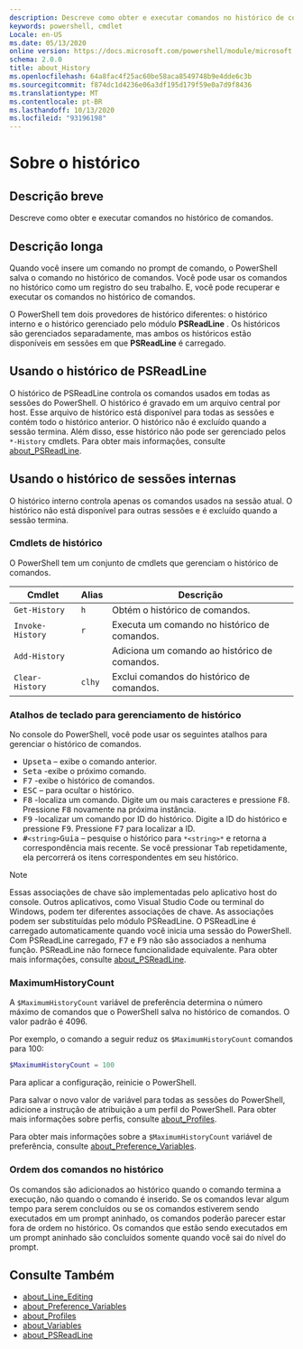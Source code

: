 ```yaml
---
description: Descreve como obter e executar comandos no histórico de comandos.
keywords: powershell, cmdlet
Locale: en-US
ms.date: 05/13/2020
online version: https://docs.microsoft.com/powershell/module/microsoft.powershell.core/about/about_history?view=powershell-5.1&WT.mc_id=ps-gethelp
schema: 2.0.0
title: about_History
ms.openlocfilehash: 64a8fac4f25ac60be58aca8549748b9e4dde6c3b
ms.sourcegitcommit: f874dc1d4236e06a3df195d179f59e0a7d9f8436
ms.translationtype: MT
ms.contentlocale: pt-BR
ms.lasthandoff: 10/13/2020
ms.locfileid: "93196198"
---
```

# <a name="about-history"></a>Sobre o histórico

## <a name="short-description"></a>Descrição breve
Descreve como obter e executar comandos no histórico de comandos.

## <a name="long-description"></a>Descrição longa

Quando você insere um comando no prompt de comando, o PowerShell salva o comando no histórico de comandos. Você pode usar os comandos no histórico como um registro do seu trabalho. E, você pode recuperar e executar os comandos no histórico de comandos.

O PowerShell tem dois provedores de histórico diferentes: o histórico interno e o histórico gerenciado pelo módulo **PSReadLine** . Os históricos são gerenciados separadamente, mas ambos os históricos estão disponíveis em sessões em que **PSReadLine** é carregado.

## <a name="using-the-psreadline-history"></a>Usando o histórico de PSReadLine

O histórico de PSReadLine controla os comandos usados em todas as sessões do PowerShell.
O histórico é gravado em um arquivo central por host. Esse arquivo de histórico está disponível para todas as sessões e contém todo o histórico anterior. O histórico não é excluído quando a sessão termina. Além disso, esse histórico não pode ser gerenciado pelos `*-History` cmdlets. Para obter mais informações, consulte [about_PSReadLine](../../PSReadLine/About/about_PSReadLine.md).

## <a name="using-the-built-in-session-history"></a>Usando o histórico de sessões internas

O histórico interno controla apenas os comandos usados na sessão atual. O histórico não está disponível para outras sessões e é excluído quando a sessão termina.

### <a name="history-cmdlets"></a>Cmdlets de histórico

O PowerShell tem um conjunto de cmdlets que gerenciam o histórico de comandos.

| Cmdlet           | Alias  | Descrição                                |
| ---------------- | ------ | ------------------------------------------ |
| `Get-History`    | `h`    | Obtém o histórico de comandos.                  |
| `Invoke-History` | `r`    | Executa um comando no histórico de comandos.     |
| `Add-History`    |        | Adiciona um comando ao histórico de comandos.     |
| `Clear-History`  | `clhy` | Exclui comandos do histórico de comandos. |

### <a name="keyboard-shortcuts-for-managing-history"></a>Atalhos de teclado para gerenciamento de histórico

No console do PowerShell, você pode usar os seguintes atalhos para gerenciar o histórico de comandos.

- <kbd>Upseta</kbd> – exibe o comando anterior.
- <kbd>Seta</kbd> -exibe o próximo comando.
- <kbd>F7</kbd> -exibe o histórico de comandos.
- <kbd>ESC</kbd> – para ocultar o histórico.
- <kbd>F8</kbd> -localiza um comando. Digite um ou mais caracteres e pressione <kbd>F8</kbd>. Pressione <kbd>F8</kbd> novamente na próxima instância.
- <kbd>F9</kbd> -localizar um comando por ID do histórico. Digite a ID do histórico e pressione <kbd>F9</kbd>. Pressione <kbd>F7</kbd> para localizar a ID.
- <kbd>#</kbd>`<string>`</kbd><kbd>Guia</kbd> – pesquise o histórico para `*<string>*` e retorna a correspondência mais recente. Se você pressionar <kbd>Tab</kbd> repetidamente, ela percorrerá os itens correspondentes em seu histórico.

> [!NOTE]
> Essas associações de chave são implementadas pelo aplicativo host do console. Outros aplicativos, como Visual Studio Code ou terminal do Windows, podem ter diferentes associações de chave. As associações podem ser substituídas pelo módulo PSReadLine. O PSReadLine é carregado automaticamente quando você inicia uma sessão do PowerShell.
> Com PSReadLine carregado, <kbd>F7</kbd> e <kbd>F9</kbd> não são associados a nenhuma função. PSReadLine não fornece funcionalidade equivalente. Para obter mais informações, consulte [about_PSReadLine](../../PSReadLine/About/about_PSReadLine.md).

### <a name="maximumhistorycount"></a>MaximumHistoryCount

A `$MaximumHistoryCount` variável de preferência determina o número máximo de comandos que o PowerShell salva no histórico de comandos. O valor padrão é
4096.

Por exemplo, o comando a seguir reduz os `$MaximumHistoryCount` comandos para 100:

```powershell
$MaximumHistoryCount = 100
```

Para aplicar a configuração, reinicie o PowerShell.

Para salvar o novo valor de variável para todas as sessões do PowerShell, adicione a instrução de atribuição a um perfil do PowerShell. Para obter mais informações sobre perfis, consulte [about_Profiles](about_Profiles.md).

Para obter mais informações sobre a `$MaximumHistoryCount` variável de preferência, consulte [about_Preference_Variables](about_Preference_Variables.md).

### <a name="order-of-commands-in-the-history"></a>Ordem dos comandos no histórico

Os comandos são adicionados ao histórico quando o comando termina a execução, não quando o comando é inserido. Se os comandos levar algum tempo para serem concluídos ou se os comandos estiverem sendo executados em um prompt aninhado, os comandos poderão parecer estar fora de ordem no histórico. Os comandos que estão sendo executados em um prompt aninhado são concluídos somente quando você sai do nível do prompt.

## <a name="see-also"></a>Consulte Também

- [about_Line_Editing](about_Line_Editing.md)
- [about_Preference_Variables](about_Preference_Variables.md)
- [about_Profiles](about_Profiles.md)
- [about_Variables](about_Variables.md)
- [about_PSReadLine](../../PSReadLine/About/about_PSReadLine.md)
